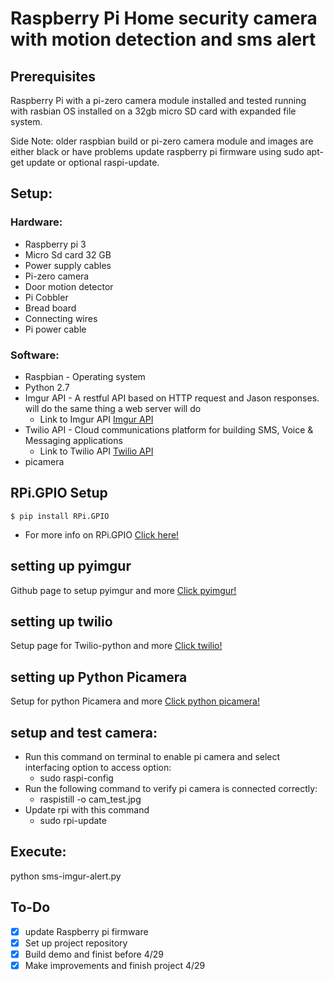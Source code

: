 # Raspberry Pi Home security camera with motion detection and sms alert #

## Prerequisites ##

Raspberry Pi with a pi-zero camera module installed and tested running with rasbian OS installed on a 32gb micro SD card with expanded file system.

Side Note: older raspbian build or pi-zero camera module and images are either black or have problems update raspberry pi firmware using sudo apt-get update or optional raspi-update.

## Setup: ##

### Hardware: ###
* Raspberry pi 3
* Micro Sd card 32 GB
* Power supply cables
* Pi-zero camera
* Door motion detector
* Pi Cobbler
* Bread board
* Connecting wires
* Pi power cable

### Software: ###
- Raspbian - Operating system
- Python 2.7
- Imgur API - A restful API based on HTTP request and Jason responses. will do the same thing a web server will do
  - Link to Imgur API [Imgur API](https://api.imgur.com/)
- Twilio API - Cloud communications platform for building SMS, Voice & Messaging applications
  - Link to Twilio API [Twilio API](https://www.twilio.com/docs/usage/api)
- picamera

## RPi.GPIO Setup ##
`$ pip install RPi.GPIO`

- For more info on RPi.GPIO [Click here!](https://pypi.org/project/RPi.GPIO/)

## setting up pyimgur ##
Github page to setup pyimgur and more [Click pyimgur!](https://github.com/Damgaard/PyImgur)

## setting up twilio ##
Setup page for Twilio-python and more [Click twilio!](https://www.twilio.com/docs/libraries/python)

## setting up Python Picamera ##
Setup for python Picamera and more [Click python picamera!](https://picamera.readthedocs.io/en/release-1.0/install2.html)

## setup and test camera: ##
- Run this command on terminal to enable pi camera and select interfacing option to access option:
  - sudo raspi-config
- Run the following command to verify pi camera is connected correctly:
  - raspistill -o cam_test.jpg
- Update rpi with this command
  - sudo rpi-update

## Execute: ##
python sms-imgur-alert.py

## To-Do ##

- [X] update Raspberry pi firmware
- [X] Set up project repository
- [X] Build demo and finist before 4/29
- [X] Make improvements and finish project 4/29
